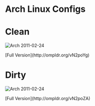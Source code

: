 Arch Linux Configs
=============

Clean
=============
![Arch 2011-02-24](http://ompldr.org/tN2poYg)
<p>[Full Version](http://ompldr.org/vN2poYg)</p>

Dirty
=============
![Arch 2011-02-24](http://ompldr.org/vN2poZA)
<p>[Full Version](http://ompldr.org/vN2poZA)</p>
